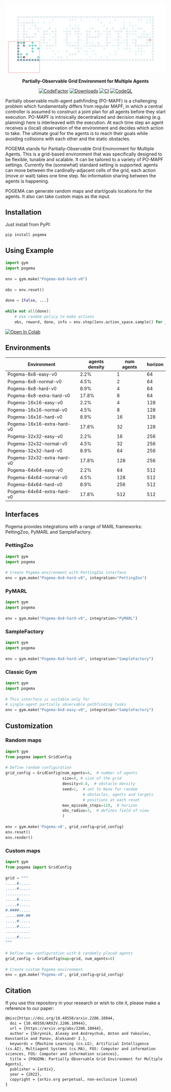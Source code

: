 <div align="center">


[![Pogema logo](https://raw.githubusercontent.com/Tviskaron/pogema-pics/main/pogema-logo.svg)](https://github.com/AIRI-Institute/pogema)    

**Partially-Observable Grid Environment for Multiple Agents**

[![CodeFactor](https://www.codefactor.io/repository/github/tviskaron/pogema/badge)](https://www.codefactor.io/repository/github/tviskaron/pogema)
[![Downloads](https://pepy.tech/badge/pogema)](https://pepy.tech/project/pogema)
[![CI](https://github.com/AIRI-Institute/pogema/actions/workflows/CI.yml/badge.svg?branch=main)](https://github.com/AIRI-Institute/pogema/actions/workflows/CI.yml) 
[![CodeQL](https://github.com/AIRI-Institute/pogema/actions/workflows/codeql-analysis.yml/badge.svg)](https://github.com/AIRI-Institute/pogema/actions/workflows/codeql-analysis.yml)    
    
</div> 

Partially observable multi-agent pathfinding (PO-MAPF) is a challenging problem which fundamentally differs from regular MAPF, in which a central controller is assumed to construct a joint plan for all agents before they start execution. PO-MAPF is intrisically decentralized and decision making (e.g. planning) here is interleaved with the execution. At each time step an agent receives a (local) observation of the environment and decides which action to take. The ultimate goal for the agents is to reach their goals while avoiding collisions with each other and the static obstacles.

POGEMA stands for Partially-Observable Grid Environment for Multiple Agents. This is a grid-based environment that was specifically designed to be flexible, tunable and scalable. It can be tailored to a variety of PO-MAPF settings. Currently the (somewhat) standard setting is supported: agents can move between the cardinally-adjacent cells of the grid, each action (move or wait) takes one time step. No information sharing between the agents is happening.

POGEMA can generate random maps and start/goals locations for the agents. It also can take custom maps as the input.

## Installation

Just install from PyPI:

```pip install pogema```

## Using Example

```python
import gym
import pogema

env = gym.make("Pogema-8x8-hard-v0")

obs = env.reset()

done = [False, ...]

while not all(done):
    # Use random policy to make actions
    obs, reward, done, info = env.step([env.action_space.sample() for _ in range(len(obs))])
```

[![Open In Colab](https://colab.research.google.com/assets/colab-badge.svg)](https://colab.research.google.com/drive/19dSEGTQeM3oVJtVjpC162t1XApmv6APc?usp=sharing) 

## Environments

| Environment | agents density  | num agents  |  horizon    |
| -------------------------- | ----- | ----- | ---- |
| Pogema-8x8-easy-v0         | 2.2%  |   1   |  64  |
| Pogema-8x8-normal-v0       | 4.5%  |   2   |  64  |
| Pogema-8x8-hard-v0         | 8.9%  |   4   |  64  |
| Pogema-8x8-extra-hard-v0   | 17.8% |   8   |  64  |
| Pogema-16x16-easy-v0       | 2.2%  |   4   |  128 |
| Pogema-16x16-normal-v0     | 4.5%  |   8   |  128 |
| Pogema-16x16-hard-v0       | 8.9%  |   16  |  128 |
| Pogema-16x16-extra-hard-v0 | 17.8% |   32  |  128 |
| Pogema-32x32-easy-v0       | 2.2%  |   16  |  256 |
| Pogema-32x32-normal-v0     | 4.5%  |   32  |  256 |
| Pogema-32x32-hard-v0       | 8.9%  |   64  |  256 |
| Pogema-32x32-extra-hard-v0 | 17.8% |   128 |  256 |
| Pogema-64x64-easy-v0       | 2.2%  |   64  |  512 |
| Pogema-64x64-normal-v0     | 4.5%  |   128 |  512 |
| Pogema-64x64-hard-v0       | 8.9%  |   256 |  512 |
| Pogema-64x64-extra-hard-v0 | 17.8% |   512 |  512 |   

## Interfaces
Pogema provides integrations with a range of MARL frameworks: PettingZoo, PyMARL and SampleFactory. 

### PettingZoo

```python
import gym
import pogema

# Create Pogema environment with PettingZoo interface
env = gym.make("Pogema-8x8-hard-v0", integration="PettingZoo")
```

### PyMARL

```python
import gym
import pogema

env = gym.make("Pogema-8x8-hard-v0", integration="PyMARL")
```

### SampleFactory

```python
import gym
import pogema

env = gym.make("Pogema-8x8-hard-v0", integration="SampleFactory")
```

### Classic Gym


```python
import gym
import pogema

# This interface is suitable only for 
# single-agent partially observable pathfinding tasks
env = gym.make("Pogema-8x8-easy-v0", integration="SampleFactory")
```


## Customization

### Random maps
```python
import gym
from pogema import GridConfig

# Define random configuration
grid_config = GridConfig(num_agents=4,  # number of agents
                         size=8, # size of the grid
                         density=0.4,  # obstacle density
                         seed=1,  # set to None for random 
                                  # obstacles, agents and targets 
                                  # positions at each reset
                         max_episode_steps=128,  # horizon
                         obs_radius=3,  # defines field of view
                         )

env = gym.make('Pogema-v0', grid_config=grid_config)
env.reset()
env.render()

```

### Custom maps
```python
import gym
from pogema import GridConfig

grid = """
.....#.....
.....#.....
...........
.....#.....
.....#.....
#.####.....
.....###.##
.....#.....
.....#.....
...........
.....#.....
"""

# Define new configuration with 8 randomly placed agents
grid_config = GridConfig(map=grid, num_agents=8)

# Create custom Pogema environment
env = gym.make('Pogema-v0', grid_config=grid_config)
```




## Citation
If you use this repository in your research or wish to cite it, please make a reference to our paper: 
```
@misc{https://doi.org/10.48550/arxiv.2206.10944,
  doi = {10.48550/ARXIV.2206.10944},  
  url = {https://arxiv.org/abs/2206.10944},
  author = {Skrynnik, Alexey and Andreychuk, Anton and Yakovlev, Konstantin and Panov, Aleksandr I.},
  keywords = {Machine Learning (cs.LG), Artificial Intelligence (cs.AI), Multiagent Systems (cs.MA), FOS: Computer and information sciences, FOS: Computer and information sciences},
  title = {POGEMA: Partially Observable Grid Environment for Multiple Agents},
  publisher = {arXiv},
  year = {2022},
  copyright = {arXiv.org perpetual, non-exclusive license}
}
```
